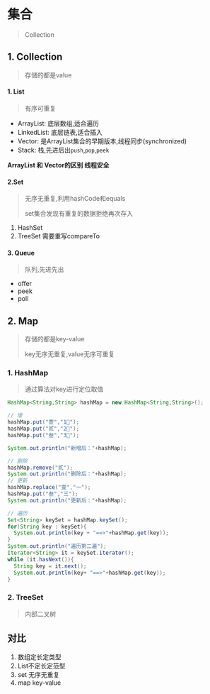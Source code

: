 # 集合

> Collection

## 1. Collection

> 存储的都是value

#### 1. List

> 有序可重复

- ArrayList: 底层数组,适合遍历
- LinkedList: 底层链表,适合插入
- Vector: 是ArrayList集合的早期版本,线程同步(synchronized)
- Stack: 栈,先进后出`push`,`pop`,`peek`

**ArrayList 和 Vector的区别 线程安全**

#### 2.Set

> 无序无重复,利用hashCode和equals
>
> set集合发现有重复的数据拒绝再次存入

1. HashSet  
2. TreeSet  需要重写compareTo

#### 3. Queue

> 队列,先进先出

- offer
- peek
- poll



## 2. Map

> 存储的都是key-value
>
> key无序无重复,value无序可重复

### 1. HashMap

> 通过算法对key进行定位取值

```java
HashMap<String,String> hashMap = new HashMap<String,String>();

// 增
hashMap.put("壹","1⃣️");
hashMap.put("贰","2⃣️️");
hashMap.put("叁","3⃣️");

System.out.println("新增后："+hashMap);

// 删除
hashMap.remove("贰");
System.out.println("删除后："+hashMap);
// 更新
hashMap.replace("壹","一");
hashMap.put("叁","三");
System.out.println("更新后："+hashMap);

// 遍历
Set<String> keySet = hashMap.keySet();
for(String key : keySet){
  System.out.println(key + "==>"+hashMap.get(key));
}
System.out.println("遍历第二遍");
Iterator<String> it = keySet.iterator();
while (it.hasNext()){
  String key = it.next();
  System.out.println(key+ "==>"+hashMap.get(key));
}
```



### 2. TreeSet

> 内部二叉树



## 对比

1. 数组定长定类型
2. List不定长定范型
3. set 无序无重复
4. map key-value



